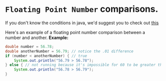 # `Floating Point Number` comparisons.
If you don't know the conditions in java, we'd suggest you to check out [this](./if_else/if_statement.md)

Here's an example of a floating point number comparison between a number and another.
**Example:**
```java
double number = 56.78;
double anotherNumber = 56.79; // notice the .01 difference
if (number < anotherNumber) { // true
    System.out.println("56.79 > 56.78");
} else { // not running because it's impossible for 60 to be greater than 400
    System.out.println("56.78 > 56.79");
}
```

